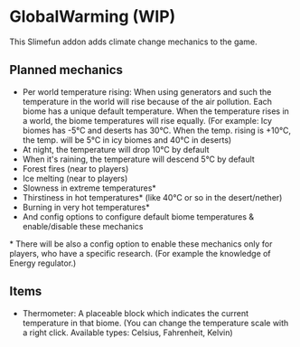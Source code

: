# GlobalWarming (WIP)
This Slimefun addon adds climate change mechanics to the game.

## Planned mechanics
- Per world temperature rising: When using generators and such the temperature in the world will rise because of the air pollution. Each biome has a unique default temperature. When the temperature rises in a world, the biome temperatures will rise equally. (For example: Icy biomes has -5°C and deserts has 30°C. When the temp. rising is +10°C, the temp. will be 5°C in icy biomes and 40°C in deserts)
- At night, the temperature will drop 10°C by default
- When it's raining, the temperature will descend 5°C by default
- Forest fires (near to players)
- Ice melting (near to players)
- Slowness in extreme temperatures*
- Thirstiness in hot temperatures* (like 40°C or so in the desert/nether)
- Burning in very hot temperatures*
- And config options to configure default biome temperatures & enable/disable these mechanics

\* There will be also a config option to enable these mechanics only for players, who have a specific research. (For example the knowledge of Energy regulator.)
## Items
- Thermometer: A placeable block which indicates the current temperature in that biome. (You can change the temperature scale with a right click. Available types: Celsius, Fahrenheit, Kelvin)
